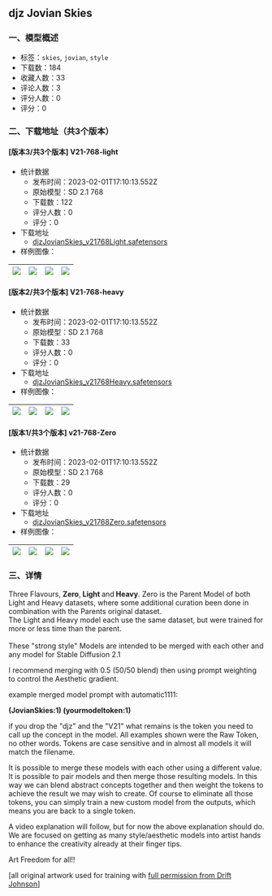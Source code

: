 ## djz Jovian Skies
### 一、模型概述

- 标签：`skies`, `jovian`, `style`
- 下载数：184
- 收藏人数：33
- 评论人数：3
- 评分人数：0
- 评分：0

### 二、下载地址（共3个版本）

#### [版本3/共3个版本] V21-768-light

- 统计数据
  - 发布时间：2023-02-01T17:10:13.552Z
  - 原始模型：SD 2.1 768
  - 下载数：122
  - 评分人数：0
  - 评分：0
- 下载地址
  - [djzJovianSkies_v21768Light.safetensors](https://civitai.com/api/download/models/7240)
- 样例图像：

| <img src="https://image.civitai.com/xG1nkqKTMzGDvpLrqFT7WA/110acc66-2fca-42ba-007d-38f15b0cac00/width=450/66808.jpeg" /> | <img src="https://image.civitai.com/xG1nkqKTMzGDvpLrqFT7WA/32a9676d-43b1-496a-601b-36d113bd6700/width=450/66807.jpeg" /> | <img src="https://image.civitai.com/xG1nkqKTMzGDvpLrqFT7WA/94f15f5e-7896-4333-7722-91aa7e566600/width=450/66806.jpeg" /> | <img src="https://image.civitai.com/xG1nkqKTMzGDvpLrqFT7WA/0200cf9e-855a-4e67-773d-34ed00025c00/width=450/66805.jpeg" /> |
| ---- | ---- | ---- | ---- |

#### [版本2/共3个版本] V21-768-heavy

- 统计数据
  - 发布时间：2023-02-01T17:10:13.552Z
  - 原始模型：SD 2.1 768
  - 下载数：33
  - 评分人数：0
  - 评分：0
- 下载地址
  - [djzJovianSkies_v21768Heavy.safetensors](https://civitai.com/api/download/models/7271)
- 样例图像：

| <img src="https://image.civitai.com/xG1nkqKTMzGDvpLrqFT7WA/a9edbb36-e251-4a7a-3948-1d768dc4e400/width=450/67192.jpeg" /> | <img src="https://image.civitai.com/xG1nkqKTMzGDvpLrqFT7WA/ab17415d-5e50-4903-d0ac-6739ad9f4300/width=450/67191.jpeg" /> | <img src="https://image.civitai.com/xG1nkqKTMzGDvpLrqFT7WA/43a383b3-1245-46f9-69e5-aa2530615f00/width=450/67190.jpeg" /> | <img src="https://image.civitai.com/xG1nkqKTMzGDvpLrqFT7WA/51120022-0362-449a-cec9-4d59eb1f2500/width=450/67189.jpeg" /> |
| ---- | ---- | ---- | ---- |

#### [版本1/共3个版本] v21-768-Zero

- 统计数据
  - 发布时间：2023-02-01T17:10:13.552Z
  - 原始模型：SD 2.1 768
  - 下载数：29
  - 评分人数：0
  - 评分：0
- 下载地址
  - [djzJovianSkies_v21768Zero.safetensors](https://civitai.com/api/download/models/7238)
- 样例图像：

| <img src="https://image.civitai.com/xG1nkqKTMzGDvpLrqFT7WA/1d4a3acb-6d57-4e46-bf42-53471ad8a400/width=450/66789.jpeg" /> | <img src="https://image.civitai.com/xG1nkqKTMzGDvpLrqFT7WA/bcbbcedd-dbc8-46c1-407f-f899cd7a5400/width=450/66794.jpeg" /> | <img src="https://image.civitai.com/xG1nkqKTMzGDvpLrqFT7WA/86ce593e-de3e-48e3-825c-29b845d3eb00/width=450/66793.jpeg" /> | <img src="https://image.civitai.com/xG1nkqKTMzGDvpLrqFT7WA/59607d95-9de2-419f-c6ad-e60d41c2c100/width=450/66792.jpeg" /> |
| ---- | ---- | ---- | ---- |


### 三、详情
<p>Three Flavours, <strong>Zero</strong>,<strong> Light </strong>and<strong> Heavy</strong>. Zero is the Parent Model of both Light and Heavy datasets, where some additional curation been done in combination with the Parents original dataset. <br />The Light and Heavy model each use the same dataset, but were trained for more or less time than the parent.<br /><br />These "strong style" Models are intended to be merged with each other and any model for Stable Diffusion 2.1</p><p>I recommend merging with 0.5 (50/50 blend) then using prompt weighting to control the Aesthetic gradient.</p><p>example merged model prompt with automatic1111:</p><p><strong>(JovianSkies:1) (yourmodeltoken:1)</strong></p><p>if you drop the "djz" and the "V21" what remains is the token you need to call up the concept in the model. All examples shown were the Raw Token, no other words. Tokens are case sensitive and in almost all models it will match the filename.</p><p>It is possible to merge these models with each other using a different value. It is possible to pair models and then merge those resulting models. In this way we can blend abstract concepts together and then weight the tokens to achieve the result we may wish to create. Of course to eliminate all those tokens, you can simply train a new custom model from the outputs, which means you are back to a single token.</p><p>A video explanation will follow, but for now the above explanation should do. We are focused on getting as many style/aesthetic models into artist hands to enhance the creativity already at their finger tips.</p><p>Art Freedom for all!!</p><p>[all original artwork used for training with <a target="_blank" rel="ugc" href="https://twitter.com/MushroomFleet/status/1609633158864961539">full permission from Drift Johnson</a>]<br /></p>